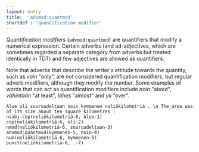```yaml
---
layout: entry
title:  'advmod:quantmod'
shortdef : 'quantification modifier'
---
```


*Quantification modifiers* (`advmod:quantmod`) are quantifiers that
modify a numerical expression. Certain adverbs (and ad-adjectives,
which are sometimes regarded a separate category from adverbs but
treated identically in TDT) and few adjectives are allowed as
quantifiers.

Note that adverbs that describe the writer's attitude towards the
quantity, such as _vain_ "only", are not considered quantification
modifiers, but regular adverb modifiers, although they modify the
number. Some examples of words that can act as quantification
modifiers include _noin_ "about", _vähintään_ "at least", _lähes_
"almost" and _yli_ "over".

<!-- fname:quantmod.pdf -->
~~~ sdparse
Alue oli suuruudeltaan noin kymmenen neliökilometriä . \n The_area was of_its_size about ten square_kilometres .
nsubj-cop(neliökilometriä-6, Alue-1)
cop(neliökilometriä-6, oli-2)
nmod(neliökilometriä-6, suuruudeltaan-3)
advmod:quantmod(kymmenen-5, noin-4)
num(neliökilometriä-6, kymmenen-5)
punct(neliökilometriä-6, .-7)
~~~
